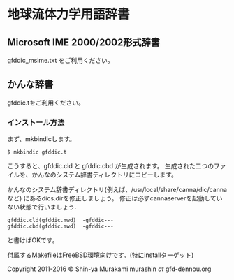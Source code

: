 # 地球流体力学用語辞書

## Microsoft IME 2000/2002形式辞書

gfddic_msime.txt をご利用ください。


## かんな辞書

gfddic.tをご利用ください。


### インストール方法

まず、mkbindicします。

~~~
$ mkbindic gfddic.t
~~~

こうすると、gfddic.cld と gfddic.cbd が生成されます。
生成された二つのファイルを、かんなのシステム辞書ディレクトリにコピーします。

かんなのシステム辞書ディレクトリ(例えば、/usr/local/share/canna/dic/canna など)
にあるdics.dirを修正しましょう。
修正は必ずcannaserverを起動していない状態で行いましょう. 

~~~
gfddic.cld(gfddic.mwd)  -gfddic---
gfddic.cbd(gfddic.mwd)  -gfddic---
~~~

と書けばOKです。

付属するMakefileはFreeBSD環境向けです。(特にinstallターゲット)


Copyright 2011-2016 &copy; Shin-ya Murakami murashin _at_ gfd-dennou.org
